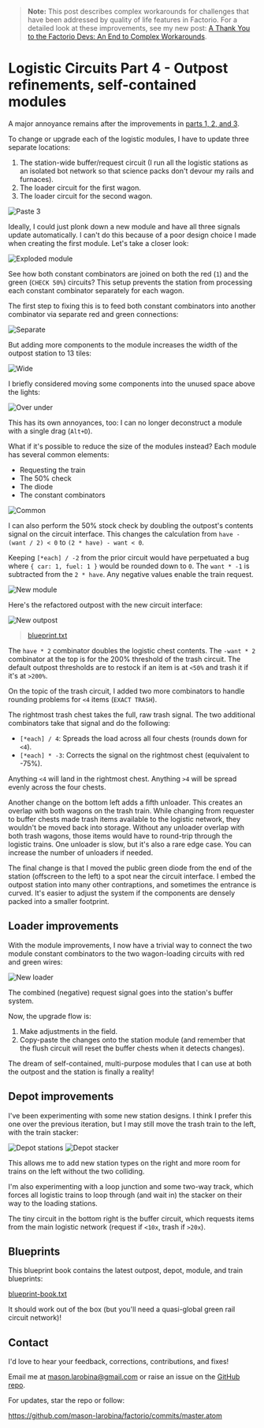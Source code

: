 > **Note:** This post describes complex workarounds for challenges that have been addressed by quality of life features in Factorio. For a detailed look at these improvements, see my new post: [A Thank You to the Factorio Devs: An End to Complex Workarounds](/factorio/2025/08/07/factorio-qol-improvements.html).

# Logistic Circuits Part 4 - Outpost refinements, self-contained modules

A major annoyance remains after the improvements in [parts 1, 2, and
3](../../../).

To change or upgrade each of the logistic modules, I have to update three
separate locations:

1.  The station-wide buffer/request circuit (I run all the logistic stations as
    an isolated bot network so that science packs don't devour my rails and
    furnaces).
2.  The loader circuit for the first wagon.
3.  The loader circuit for the second wagon.

![Paste 3](2020-06-01-paste3.jpg)

Ideally, I could just plonk down a new module and have all three signals update
automatically. I can't do this because of a poor design choice I made when
creating the first module. Let's take a closer look:

![Exploded module](2020-06-01-joined.jpg)

See how both constant combinators are joined on both the red (`1`) and the green
(`CHECK 50%`) circuits? This setup prevents the station from processing each
constant combinator separately for each wagon.

The first step to fixing this is to feed both constant combinators into another
combinator via separate red and green connections:

![Separate](2020-06-01-separate.jpg)

But adding more components to the module increases the width of the outpost
station to 13 tiles:

![Wide](2020-06-01-wide.jpg)

I briefly considered moving some components into the unused space above the
lights:

![Over under](2020-06-01-over-under.jpg)

This has its own annoyances, too: I can no longer deconstruct a module with a
single drag (`Alt+D`).

What if it's possible to reduce the size of the modules instead? Each module has
several common elements:

*   Requesting the train
*   The 50% check
*   The diode
*   The constant combinators

![Common](2020-06-01-common.jpg)

I can also perform the 50% stock check by doubling the outpost's contents signal
on the circuit interface. This changes the calculation from `have - (want / 2) <
0` to `(2 * have) - want < 0`.

Keeping `[*each] / -2` from the prior circuit would have perpetuated a bug where
`{ car: 1, fuel: 1 }` would be rounded down to `0`. The `want * -1` is
subtracted from the `2 * have`. Any negative values enable the train request.

![New module](2020-06-01-new-module.jpg)

Here's the refactored outpost with the new circuit interface:

![New outpost](2020-06-01-new-outpost.jpg)
> [blueprint.txt](2020-06-01-new-outpost.txt)

The `have * 2` combinator doubles the logistic chest contents. The `-want * 2`
combinator at the top is for the 200% threshold of the trash circuit. The
default outpost thresholds are to restock if an item is at `<50%` and trash it
if it's at `>200%`.

On the topic of the trash circuit, I added two more combinators to handle
rounding problems for `<4` items (`EXACT TRASH`).

The rightmost trash chest takes the full, raw trash signal. The two additional
combinators take that signal and do the following:

*   `[*each] / 4`: Spreads the load across all four chests (rounds down for
    `<4`).
*   `[*each] * -3`: Corrects the signal on the rightmost chest (equivalent to
    -75%).

Anything `<4` will land in the rightmost chest. Anything `>4` will be spread
evenly across the four chests.

Another change on the bottom left adds a fifth unloader. This creates an overlap
with both wagons on the trash train. While changing from requester to buffer
chests made trash items available to the logistic network, they wouldn't be
moved back into storage. Without any unloader overlap with both trash wagons,
those items would have to round-trip through the logistic trains. One unloader
is slow, but it's also a rare edge case. You can increase the number of
unloaders if needed.

The final change is that I moved the public green diode from the end of the
station (offscreen to the left) to a spot near the circuit interface. I embed
the outpost station into many other contraptions, and sometimes the entrance is
curved. It's easier to adjust the system if the components are densely packed
into a smaller footprint.

## Loader improvements

With the module improvements, I now have a trivial way to connect the two module
constant combinators to the two wagon-loading circuits with red and green wires:

![New loader](2020-06-01-new-loader.jpg)

The combined (negative) request signal goes into the station's buffer system.

Now, the upgrade flow is:

1.  Make adjustments in the field.
2.  Copy-paste the changes onto the station module (and remember that the flush
    circuit will reset the buffer chests when it detects changes).

The dream of self-contained, multi-purpose modules that I can use at both the
outpost and the station is finally a reality!

## Depot improvements

I've been experimenting with some new station designs. I think I prefer this one
over the previous iteration, but I may still move the trash train to the left,
with the train stacker:

![Depot stations](2020-06-01-depot-stations.jpg)
![Depot stacker](2020-06-01-depot-stacker.jpg)

This allows me to add new station types on the right and more room for trains on
the left without the two colliding.

I'm also experimenting with a loop junction and some two-way track, which forces
all logistic trains to loop through (and wait in) the stacker on their way to
the loading stations.

The tiny circuit in the bottom right is the buffer circuit, which requests items
from the main logistic network (request if `<10x`, trash if `>20x`).

## Blueprints

This blueprint book contains the latest outpost, depot, module, and train
blueprints:

[blueprint-book.txt](2020-06-01-blueprint-book.txt)

It should work out of the box (but you'll need a quasi-global green rail circuit
network)!

## Contact

I'd love to hear your feedback, corrections, contributions, and fixes!

Email me at mason.larobina@gmail.com or raise an issue on the [GitHub
repo](http://github.com/mason-larobina/factorio).

For updates, star the repo or follow:

https://github.com/mason-larobina/factorio/commits/master.atom
